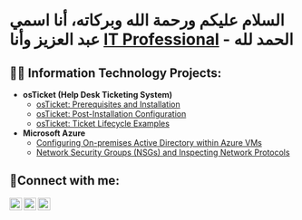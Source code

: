 <h1>السلام عليكم ورحمة الله وبركاته، أنا اسمي عبد العزيز وأنا <a href="https://linkedin.com/in/sergei-zdrale">IT Professional</a> - الحمد لله</h1>

<h2>👨‍💻 Information Technology Projects:</h2>

- <b>osTicket (Help Desk Ticketing System)</b>
  - [osTicket: Prerequisites and Installation](https://github.com/sergzdr/osticket-prereqs)
  - [osTicket: Post-Installation Configuration](https://github.com/sergzdr/post-install-config)
  - [osTicket: Ticket Lifecycle Examples](https://github.com/sergzdr/ticket-lifecycle)
- <b>Microsoft Azure</b>
  - [Configuring On-premises Active Directory within Azure VMs](https://github.com/sergzdr/configure-ad)
  - [Network Security Groups (NSGs) and Inspecting Network Protocols](https://github.com/sergzdr/azure-network-protocols)

<h2>🤳Connect with me:</h2>

[<img align="left" alt="Sergei | Twitter" width="22px" src="https://cdn.jsdelivr.net/npm/simple-icons@v3/icons/twitter.svg" />][twitter]
[<img align="left" alt="Sergei | LinkedIn" width="22px" src="https://cdn.jsdelivr.net/npm/simple-icons@v3/icons/linkedin.svg" />][linkedin]
[<img align="left" alt="Sergei | Instagram" width="22px" src="https://cdn.jsdelivr.net/npm/simple-icons@v3/icons/instagram.svg" />][instagram]

[twitter]: https://twitter.com/abdul_azeez1444
[instagram]: https://www.instagram.com/abdul.azeez1444
[linkedin]: https://linkedin.com/in/sergei-zdrale
